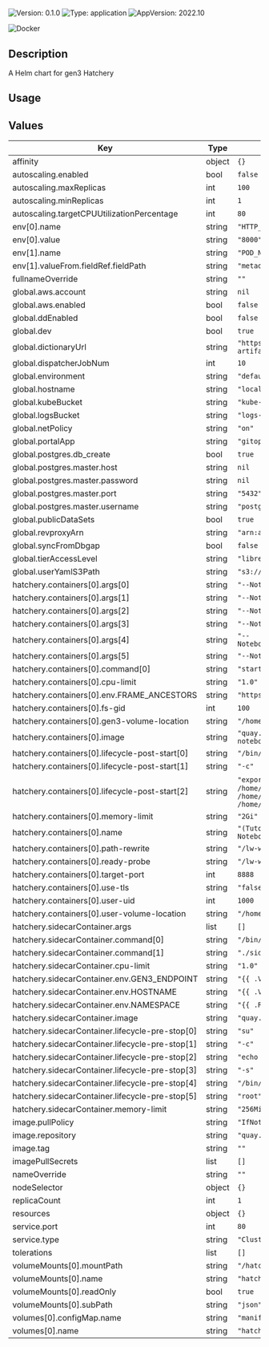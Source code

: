 # <no value>

![Version: 0.1.0](https://img.shields.io/badge/Version-0.1.0-informational?style=for-the-badge)
![Type: application](https://img.shields.io/badge/Type-application-informational?style=for-the-badge)
![AppVersion: 2022.10](https://img.shields.io/badge/AppVersion-2022.10-informational?style=for-the-badge)

![Docker](https://img.shields.io/badge/docker-2496ED?style=for-the-badge&logo=docker&logoColor=white)

## Description

A Helm chart for gen3 Hatchery

## Usage
<fill out>

## Values

| Key | Type | Default | Description |
|-----|------|---------|-------------|
| affinity | object | `{}` |  |
| autoscaling.enabled | bool | `false` |  |
| autoscaling.maxReplicas | int | `100` |  |
| autoscaling.minReplicas | int | `1` |  |
| autoscaling.targetCPUUtilizationPercentage | int | `80` |  |
| env[0].name | string | `"HTTP_PORT"` |  |
| env[0].value | string | `"8000"` |  |
| env[1].name | string | `"POD_NAMESPACE"` |  |
| env[1].valueFrom.fieldRef.fieldPath | string | `"metadata.namespace"` |  |
| fullnameOverride | string | `""` |  |
| global.aws.account | string | `nil` |  |
| global.aws.enabled | bool | `false` |  |
| global.ddEnabled | bool | `false` |  |
| global.dev | bool | `true` |  |
| global.dictionaryUrl | string | `"https://s3.amazonaws.com/dictionary-artifacts/datadictionary/develop/schema.json"` |  |
| global.dispatcherJobNum | int | `10` |  |
| global.environment | string | `"default"` |  |
| global.hostname | string | `"localhost"` |  |
| global.kubeBucket | string | `"kube-gen3"` |  |
| global.logsBucket | string | `"logs-gen3"` |  |
| global.netPolicy | string | `"on"` |  |
| global.portalApp | string | `"gitops"` |  |
| global.postgres.db_create | bool | `true` |  |
| global.postgres.master.host | string | `nil` |  |
| global.postgres.master.password | string | `nil` |  |
| global.postgres.master.port | string | `"5432"` |  |
| global.postgres.master.username | string | `"postgres"` |  |
| global.publicDataSets | bool | `true` |  |
| global.revproxyArn | string | `"arn:aws:acm:us-east-1:123456:certificate"` |  |
| global.syncFromDbgap | bool | `false` |  |
| global.tierAccessLevel | string | `"libre"` |  |
| global.userYamlS3Path | string | `"s3://cdis-gen3-users/test/user.yaml"` |  |
| hatchery.containers[0].args[0] | string | `"--NotebookApp.base_url=/lw-workspace/proxy/"` |  |
| hatchery.containers[0].args[1] | string | `"--NotebookApp.default_url=/lab"` |  |
| hatchery.containers[0].args[2] | string | `"--NotebookApp.password=''"` |  |
| hatchery.containers[0].args[3] | string | `"--NotebookApp.token=''"` |  |
| hatchery.containers[0].args[4] | string | `"--NotebookApp.shutdown_no_activity_timeout=5400"` |  |
| hatchery.containers[0].args[5] | string | `"--NotebookApp.quit_button=False"` |  |
| hatchery.containers[0].command[0] | string | `"start-notebook.sh"` |  |
| hatchery.containers[0].cpu-limit | string | `"1.0"` |  |
| hatchery.containers[0].env.FRAME_ANCESTORS | string | `"https://{{ .Values.global.hostname }}"` |  |
| hatchery.containers[0].fs-gid | int | `100` |  |
| hatchery.containers[0].gen3-volume-location | string | `"/home/jovyan/.gen3"` |  |
| hatchery.containers[0].image | string | `"quay.io/cdis/heal-notebooks:combined_tutorials__latest"` |  |
| hatchery.containers[0].lifecycle-post-start[0] | string | `"/bin/sh"` |  |
| hatchery.containers[0].lifecycle-post-start[1] | string | `"-c"` |  |
| hatchery.containers[0].lifecycle-post-start[2] | string | `"export IAM=`whoami`; rm -rf /home/$IAM/pd/dockerHome; rm -rf /home/$IAM/pd/lost+found; ln -s /data /home/$IAM/pd/; true"` |  |
| hatchery.containers[0].memory-limit | string | `"2Gi"` |  |
| hatchery.containers[0].name | string | `"(Tutorials) Example Analysis Jupyter Lab Notebooks"` |  |
| hatchery.containers[0].path-rewrite | string | `"/lw-workspace/proxy/"` |  |
| hatchery.containers[0].ready-probe | string | `"/lw-workspace/proxy/"` |  |
| hatchery.containers[0].target-port | int | `8888` |  |
| hatchery.containers[0].use-tls | string | `"false"` |  |
| hatchery.containers[0].user-uid | int | `1000` |  |
| hatchery.containers[0].user-volume-location | string | `"/home/jovyan/pd"` |  |
| hatchery.sidecarContainer.args | list | `[]` |  |
| hatchery.sidecarContainer.command[0] | string | `"/bin/bash"` |  |
| hatchery.sidecarContainer.command[1] | string | `"./sidecar.sh"` |  |
| hatchery.sidecarContainer.cpu-limit | string | `"1.0"` |  |
| hatchery.sidecarContainer.env.GEN3_ENDPOINT | string | `"{{ .Values.global.hostname }}"` |  |
| hatchery.sidecarContainer.env.HOSTNAME | string | `"{{ .Values.global.hostname }}"` |  |
| hatchery.sidecarContainer.env.NAMESPACE | string | `"{{ .Release.Namespace }}"` |  |
| hatchery.sidecarContainer.image | string | `"quay.io/cdis/ecs-ws-sidecar:master"` |  |
| hatchery.sidecarContainer.lifecycle-pre-stop[0] | string | `"su"` |  |
| hatchery.sidecarContainer.lifecycle-pre-stop[1] | string | `"-c"` |  |
| hatchery.sidecarContainer.lifecycle-pre-stop[2] | string | `"echo test"` |  |
| hatchery.sidecarContainer.lifecycle-pre-stop[3] | string | `"-s"` |  |
| hatchery.sidecarContainer.lifecycle-pre-stop[4] | string | `"/bin/sh"` |  |
| hatchery.sidecarContainer.lifecycle-pre-stop[5] | string | `"root"` |  |
| hatchery.sidecarContainer.memory-limit | string | `"256Mi"` |  |
| image.pullPolicy | string | `"IfNotPresent"` |  |
| image.repository | string | `"quay.io/cdis/hatchery"` |  |
| image.tag | string | `""` |  |
| imagePullSecrets | list | `[]` |  |
| nameOverride | string | `""` |  |
| nodeSelector | object | `{}` |  |
| replicaCount | int | `1` |  |
| resources | object | `{}` |  |
| service.port | int | `80` |  |
| service.type | string | `"ClusterIP"` |  |
| tolerations | list | `[]` |  |
| volumeMounts[0].mountPath | string | `"/hatchery.json"` |  |
| volumeMounts[0].name | string | `"hatchery-config"` |  |
| volumeMounts[0].readOnly | bool | `true` |  |
| volumeMounts[0].subPath | string | `"json"` |  |
| volumes[0].configMap.name | string | `"manifest-hatchery"` |  |
| volumes[0].name | string | `"hatchery-config"` |  |

